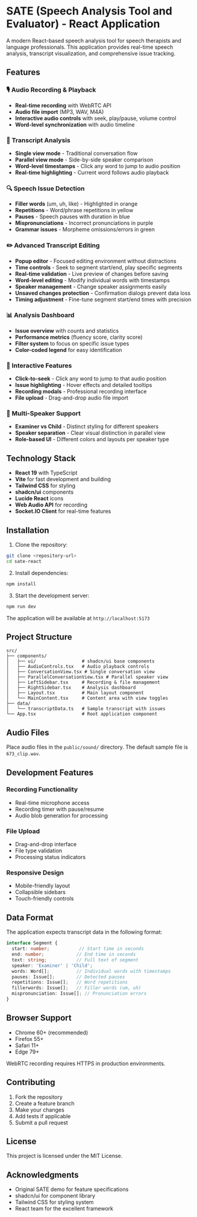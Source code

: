 # SATE (Speech Analysis Tool and Evaluator) - React Application

A modern React-based speech analysis tool for speech therapists and language professionals. This application provides real-time speech analysis, transcript visualization, and comprehensive issue tracking.

## Features

### 🎙️ Audio Recording & Playback
- **Real-time recording** with WebRTC API
- **Audio file import** (MP3, WAV, M4A)
- **Interactive audio controls** with seek, play/pause, volume control
- **Word-level synchronization** with audio timeline

### 📝 Transcript Analysis
- **Single view mode** - Traditional conversation flow
- **Parallel view mode** - Side-by-side speaker comparison
- **Word-level timestamps** - Click any word to jump to audio position
- **Real-time highlighting** - Current word follows audio playback

### 🔍 Speech Issue Detection
- **Filler words** (um, uh, like) - Highlighted in orange
- **Repetitions** - Word/phrase repetitions in yellow
- **Pauses** - Speech pauses with duration in blue
- **Mispronunciations** - Incorrect pronunciations in purple
- **Grammar issues** - Morpheme omissions/errors in green

### ✏️ Advanced Transcript Editing
- **Popup editor** - Focused editing environment without distractions
- **Time controls** - Seek to segment start/end, play specific segments
- **Real-time validation** - Live preview of changes before saving
- **Word-level editing** - Modify individual words with timestamps
- **Speaker management** - Change speaker assignments easily
- **Unsaved changes protection** - Confirmation dialogs prevent data loss
- **Timing adjustment** - Fine-tune segment start/end times with precision

### 📊 Analysis Dashboard
- **Issue overview** with counts and statistics
- **Performance metrics** (fluency score, clarity score)
- **Filter system** to focus on specific issue types
- **Color-coded legend** for easy identification

### 🎯 Interactive Features
- **Click-to-seek** - Click any word to jump to that audio position
- **Issue highlighting** - Hover effects and detailed tooltips
- **Recording modals** - Professional recording interface
- **File upload** - Drag-and-drop audio file import

### 👥 Multi-Speaker Support
- **Examiner vs Child** - Distinct styling for different speakers
- **Speaker separation** - Clear visual distinction in parallel view
- **Role-based UI** - Different colors and layouts per speaker type

## Technology Stack

- **React 19** with TypeScript
- **Vite** for fast development and building
- **Tailwind CSS** for styling
- **shadcn/ui** components
- **Lucide React** icons
- **Web Audio API** for recording
- **Socket.IO Client** for real-time features

## Installation

1. Clone the repository:
```bash
git clone <repository-url>
cd sate-react
```

2. Install dependencies:
```bash
npm install
```

3. Start the development server:
```bash
npm run dev
```

The application will be available at `http://localhost:5173`

## Project Structure

```
src/
├── components/
│   ├── ui/                 # shadcn/ui base components
│   ├── AudioControls.tsx   # Audio playback controls
│   ├── ConversationView.tsx # Single conversation view
│   ├── ParallelConversationView.tsx # Parallel speaker view
│   ├── LeftSidebar.tsx     # Recording & file management
│   ├── RightSidebar.tsx    # Analysis dashboard
│   ├── Layout.tsx          # Main layout component
│   └── MainContent.tsx     # Content area with view toggles
├── data/
│   └── transcriptData.ts   # Sample transcript with issues
└── App.tsx                 # Root application component
```

## Audio Files

Place audio files in the `public/sound/` directory. The default sample file is `673_clip.wav`.

## Development Features

### Recording Functionality
- Real-time microphone access
- Recording timer with pause/resume
- Audio blob generation for processing

### File Upload
- Drag-and-drop interface
- File type validation
- Processing status indicators

### Responsive Design
- Mobile-friendly layout
- Collapsible sidebars
- Touch-friendly controls

## Data Format

The application expects transcript data in the following format:

```typescript
interface Segment {
  start: number;           // Start time in seconds
  end: number;            // End time in seconds
  text: string;           // Full text of segment
  speaker: 'Examiner' | 'Child';
  words: Word[];          // Individual words with timestamps
  pauses: Issue[];        // Detected pauses
  repetitions: Issue[];   // Word repetitions
  fillerwords: Issue[];   // Filler words (um, uh)
  mispronunciation: Issue[]; // Pronunciation errors
}
```

## Browser Support

- Chrome 60+ (recommended)
- Firefox 55+
- Safari 11+
- Edge 79+

WebRTC recording requires HTTPS in production environments.

## Contributing

1. Fork the repository
2. Create a feature branch
3. Make your changes
4. Add tests if applicable
5. Submit a pull request

## License

This project is licensed under the MIT License.

## Acknowledgments

- Original SATE demo for feature specifications
- shadcn/ui for component library
- Tailwind CSS for styling system
- React team for the excellent framework
